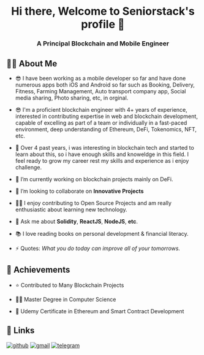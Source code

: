 <!--
**seniorstack007/seniorstack007** is a ✨ _special_ ✨ repository because its `README.md` (this file) appears on your GitHub profile.

Here are some ideas to get you started:

- 🔭 I’m currently working on ...
- 🌱 I’m currently learning ...
- 👯 I’m looking to collaborate on ...
- 🤔 I’m looking for help with ...
- 💬 Ask me about ...
- 📫 How to reach me: ...
- 😄 Pronouns: ...
- ⚡ Fun fact: ...
-->
<h1 align="center">Hi there, Welcome to Seniorstack's profile 👋</h1>
<h3 align="center">A Principal Blockchain and Mobile Engineer</h3>

## 🕵️‍♂️ About Me
- 😎 I have been working as a mobile developer so far and have done numerous apps both iOS and Android so far such as Booking, Delivery, Fitness, Farming Management, Auto transport company app, Social media sharing, Photo sharing, etc, in orginal.
- 😎 I'm a proficient blockchain engineer with 4+ years of experience, interested in contributing expertise in web and blockchain development, capable of excelling as part of a team or individually in a fast-paced environment, deep understanding of Ethereum, DeFi, Tokenomics, NFT, etc.
- 👯 Over 4 past years, i was interesting in blockchain tech and started to learn about this, so i have enough skills and knoweldge in this field.
I feel ready to grow my career rest my skills and experience as i enjoy challenge.

- 🔭 I’m currently working on blockchain projects mainly on DeFi.

- 👯 I’m looking to collaborate on **Innovative Projects**

- 👨‍💻 I enjoy contributing to Open Source Projects and am really enthusiastic about learning new technology. 

- 💬 Ask me about **Solidity**, **ReactJS**, **NodeJS**, **etc**.

- 📚 I love reading books on personal development & financial literacy. 

- ⚡ Quotes: *What you do today can improve all of your tomorrows.*

## 🚀 Achievements
- ⭐ Contributed to Many Blockchain Projects

- 👨‍🎓 Master Degree in Computer Science

- 🥇 Udemy Certificate in Ethereum and Smart Contract Development

## 🔗 Links

[![github](https://img.shields.io/badge/GitHub-000000?style=for-the-badge&logo=GitHub&logoColor=white)](https://github.com/seniorstack007)
[![gmail](https://img.shields.io/badge/Gmail-D14836?style=for-the-badge&logo=Gmail&logoColor=white)](mailto:seniorstack007@gmail.com)
[![telegram](https://img.shields.io/badge/Telegram-0077B5?style=for-the-badge&logo=Telegram&logoColor=white)](https://t.me/PinkyVaio)
<!-- [![linked-in](https://img.shields.io/badge/Linked_In-E4405F?style=for-the-badge&logo=LinkedIn&logoColor=white)](https://www.linkedin.com/in/blake-lin-aaa876203/) -->

